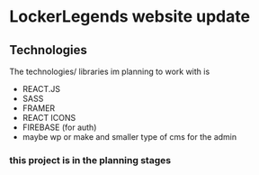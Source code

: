 # LockerLegends website update

## Technologies
The technologies/ libraries im planning to work with is
- REACT.JS
- SASS
- FRAMER
- REACT ICONS
- FIREBASE (for auth)
- maybe wp or make and smaller type of cms for the admin


### this project is in the planning stages


